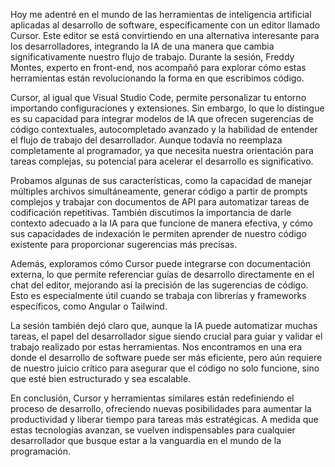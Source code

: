 Hoy me adentré en el mundo de las herramientas de inteligencia artificial aplicadas al desarrollo de software, específicamente con un editor llamado Cursor. Este editor se está convirtiendo en una alternativa interesante para los desarrolladores, integrando la IA de una manera que cambia significativamente nuestro flujo de trabajo. Durante la sesión, Freddy Montes, experto en front-end, nos acompañó para explorar cómo estas herramientas están revolucionando la forma en que escribimos código.

Cursor, al igual que Visual Studio Code, permite personalizar tu entorno importando configuraciones y extensiones. Sin embargo, lo que lo distingue es su capacidad para integrar modelos de IA que ofrecen sugerencias de código contextuales, autocompletado avanzado y la habilidad de entender el flujo de trabajo del desarrollador. Aunque todavía no reemplaza completamente al programador, ya que necesita nuestra orientación para tareas complejas, su potencial para acelerar el desarrollo es significativo.

Probamos algunas de sus características, como la capacidad de manejar múltiples archivos simultáneamente, generar código a partir de prompts complejos y trabajar con documentos de API para automatizar tareas de codificación repetitivas. También discutimos la importancia de darle contexto adecuado a la IA para que funcione de manera efectiva, y cómo sus capacidades de indexación le permiten aprender de nuestro código existente para proporcionar sugerencias más precisas.

Además, exploramos cómo Cursor puede integrarse con documentación externa, lo que permite referenciar guías de desarrollo directamente en el chat del editor, mejorando así la precisión de las sugerencias de código. Esto es especialmente útil cuando se trabaja con librerías y frameworks específicos, como Angular o Tailwind.

La sesión también dejó claro que, aunque la IA puede automatizar muchas tareas, el papel del desarrollador sigue siendo crucial para guiar y validar el trabajo realizado por estas herramientas. Nos encontramos en una era donde el desarrollo de software puede ser más eficiente, pero aún requiere de nuestro juicio crítico para asegurar que el código no solo funcione, sino que esté bien estructurado y sea escalable.

En conclusión, Cursor y herramientas similares están redefiniendo el proceso de desarrollo, ofreciendo nuevas posibilidades para aumentar la productividad y liberar tiempo para tareas más estratégicas. A medida que estas tecnologías avanzan, se vuelven indispensables para cualquier desarrollador que busque estar a la vanguardia en el mundo de la programación.